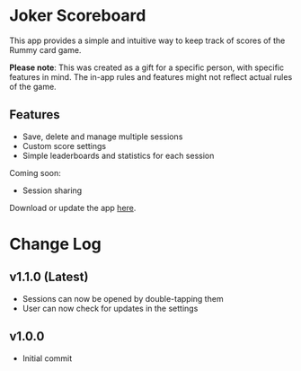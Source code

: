 # Joker Scoreboard
This app provides a simple and intuitive way to keep track of scores of the Rummy card game. 

**Please note**: This was created as a gift for a specific person, with specific features in mind. The in-app rules and features might not reflect actual rules of the game.

## Features
- Save, delete and manage multiple sessions
- Custom score settings
- Simple leaderboards and statistics for each session

Coming soon:
- Session sharing

Download or update the app [here](https://samuelobabu69.github.io/joker_scoreboard_update/).

# Change Log
## v1.1.0 (Latest)
- Sessions can now be opened by double-tapping them
- User can now check for updates in the settings

## v1.0.0
- Initial commit
